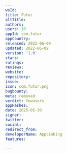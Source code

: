 ```yaml
---
wsId: 
title: Futur
altTitle: 
authors: 
users: 10
appId: com.futur
appCountry: 
released: 2022-06-09
updated: 2022-06-09
version: '1.0'
stars: 
ratings: 
reviews: 
website: 
repository: 
issue: 
icon: com.futur.png
bugbounty: 
meta: removed
verdict: fewusers
appHashes: 
date: 2025-05-30
signer: 
twitter: 
social: 
redirect_from: 
developerName: Appcinking
features: 

---
```


